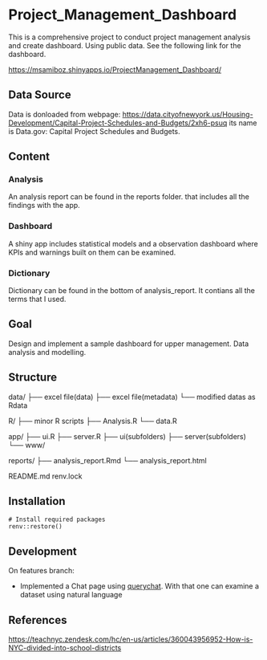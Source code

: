# Project_Management_Dashboard
This is a comprehensive project to conduct project management analysis and create dashboard. Using public data. See the following link for the dashboard.

https://msamiboz.shinyapps.io/ProjectManagement_Dashboard/

## Data Source 
Data is donloaded from webpage:
https://data.cityofnewyork.us/Housing-Development/Capital-Project-Schedules-and-Budgets/2xh6-psuq
its name is 
Data.gov: Capital Project Schedules and Budgets.

## Content

### Analysis

An analysis report can be found in the reports folder. that includes all the findings with the app.

### Dashboard

A shiny app includes statistical models and a observation dashboard where KPIs and warnings built on them can be examined.

### Dictionary

Dictionary can be found in the bottom of analysis_report. It contians all the terms that I used.

## Goal

Design and implement a sample dashboard for upper management.
Data analysis and modelling.

## Structure

data/
├── excel file(data)
├── excel file(metadata)
└── modified datas as Rdata

R/
├── minor R scripts
├── Analysis.R
└── data.R

app/
├── ui.R
├── server.R
├── ui(subfolders)
├── server(subfolders)
└── www/

reports/
├── analysis_report.Rmd
└── analysis_report.html

README.md
renv.lock


## Installation

```{r}
# Install required packages
renv::restore()
```

## Development

On features branch:
- Implemented a Chat page using [querychat](https://github.com/posit-dev/querychat). With that one can examine a dataset using natural language


## References

https://teachnyc.zendesk.com/hc/en-us/articles/360043956952-How-is-NYC-divided-into-school-districts



